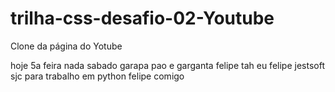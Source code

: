 # trilha-css-desafio-02-Youtube
Clone da página do Yotube 


 hoje 5a feira nada
 sabado garapa
 pao e garganta felipe
 tah eu felipe
 jestsoft sjc para trabalho em python
felipe comigo
